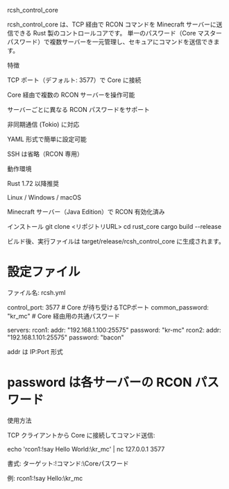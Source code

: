 rcsh_control_core

rcsh_control_core は、TCP 経由で RCON コマンドを Minecraft サーバーに送信できる Rust 製のコントロールコアです。
単一のパスワード（Core マスターパスワード）で複数サーバーを一元管理し、セキュアにコマンドを送信できます。

特徴

TCP ポート（デフォルト: 3577）で Core に接続

Core 経由で複数の RCON サーバーを操作可能

サーバーごとに異なる RCON パスワードをサポート

非同期通信 (Tokio) に対応

YAML 形式で簡単に設定可能

SSH は省略（RCON 専用）

動作環境

Rust 1.72 以降推奨

Linux / Windows / macOS

Minecraft サーバー（Java Edition）で RCON 有効化済み

インストール
git clone <リポジトリURL>
cd rust_core
cargo build --release


ビルド後、実行ファイルは target/release/rcsh_control_core に生成されます。

設定ファイル
=====
ファイル名: rcsh.yml

control_port: 3577  # Core が待ち受けるTCPポート
common_password: "kr_mc"  # Core 経由用の共通パスワード

servers:
  rcon1:
    addr: "192.168.1.100:25575"
    password: "kr-mc"
  rcon2:
    addr: "192.168.1.101:25575"
    password: "bacon"


addr は IP:Port 形式

password は各サーバーの RCON パスワード
=====
使用方法

TCP クライアントから Core に接続してコマンド送信:

echo 'rcon1:!say Hello World:\kr_mc' | nc 127.0.0.1 3577


書式: ターゲット:!コマンド:\Coreパスワード

例: rcon1:!say Hello:\kr_mc

